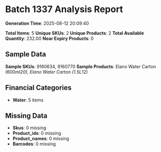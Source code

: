 # Batch 1337 Analysis Report

**Generation Time**: 2025-08-12 20:09:40

**Total Items**: 5
**Unique SKUs**: 2
**Unique Products**: 2
**Total Available Quantity**: 232.00
**Near Expiry Products**: 0

## Sample Data
**Sample SKUs**: 9160634, 9160770
**Sample Products**: Elano Water Carton (600ml*20), Elano Water Carton (1.5L*12)

## Financial Categories
- **Water**: 5 items

## Missing Data
- **Skus**: 0 missing
- **Product_ids**: 0 missing
- **Product_names**: 0 missing
- **Barcodes**: 0 missing
